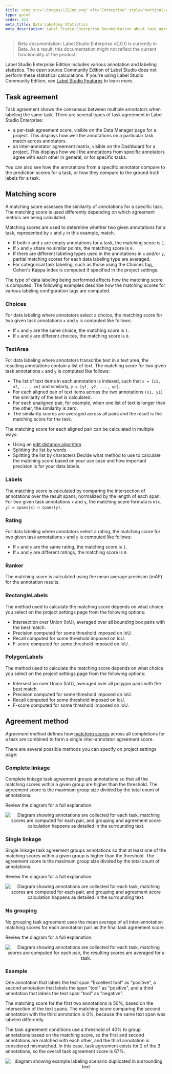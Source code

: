 ```yaml
---
title: <img src="/images/LSE/en.svg" alt="Enterprise" style="vertical-align:middle"/> Annotation statistics
type: guide
order: 413
meta_title: Data Labeling Statistics
meta_description: Label Studio Enterprise Documentation about task agreement and annotator consensus for data labeling and machine learning projects.
---
```


> Beta documentation: Label Studio Enterprise v2.0.0 is currently in Beta. As a result, this documentation might not reflect the current functionality of the product.

<div class="enterprise"><p>
Label Studio Enterprise Edition includes various annotation and labeling statistics. The open source Community Edition of Label Studio does not perform these statistical calculations. If you're using Label Studio Community Edition, see <a href="label_studio_compare.html">Label Studio Features</a> to learn more.
</p></div>

## Task agreement

Task agreement shows the consensus between multiple annotators when labeling the same task. There are several types of task agreement in Label Studio Enterprise:
- a per-task agreement score, visible on the Data Manager page for a project. This displays how well the annotations on a particular task match across annotators. 
- an inter-annotator agreement matrix, visible on the Dashboard for a project. This displays how well the annotations from specific annotators agree with each other in general, or for specific tasks.

You can also see how the annotations from a specific annotator compare to the prediction scores for a task, or how they compare to the ground truth labels for a task.  

## Matching score

A matching score assesses the similarity of annotations for a specific task. The matching score is used differently depending on which agreement metrics are being calculated. 

Matching scores are used to determine whether two given annotations for a task, represented by `x` and `y` in this example, match. 
- If both `x` and `y` are empty annotations for a task, the matching score is `1`.
- If `x` and `y` share no similar points, the matching score is `0`. 
- If there are different labeling types used in the annotations in `x` and/or `y`, partial matching scores for each data labeling type are averaged.
- For categorical task labeling, such as those using the Choices tag, Cohen's Kappa index is computed if specified in the project settings. 

The type of data labeling being performed affects how the matching score is computed. The following examples describe how the matching scores for various labeling configuration tags are computed. 

### Choices
For data labeling where annotators select a choice, the matching score for two given task annotations `x` and `y` is computed like follows:

- If `x` and `y` are the same choice, the matching score is `1`. 
- If `x` and `y` are different choices, the matching score is `0`.

### TextArea
For data labeling where annotators transcribe text in a text area, the resulting annotations contain a list of text. The matching score for two given task annotations `x` and `y` is computed like follows:
- The list of text items in each annotation is indexed, such that `x = [x1, x2, ..., xn]` and similarly, `y = [y1, y2, ..., yn]`.  
- For each aligned pair of text items across the two annotations `(x1, y1)` the similarity of the text is calculated.
- For each unaligned pair, for example, when one list of text is longer than the other, the similarity is zero. 
- The similarity scores are averaged across all pairs and the result is the matching score for the task. 

The matching score for each aligned pair can be calculated in multiple ways:
- Using an [edit distance algorithm](https://en.wikipedia.org/wiki/Edit_distance)
- Splitting the list by words
- Splitting the list by characters
Decide what method to use to calculate the matching score based on your use case and how important precision is for your data labels.
### Labels

The matching score is calculated by comparing the intersection of annotations over the result spans, normalized by the length of each span. For two given task annotations `x` and `y`, the matching score formula is `m(x, y) = spans(x) ∩ spans(y)`.

### Rating

For data labeling where annotators select a rating, the matching score for two given task annotations `x` and `y` is computed like follows:

- If `x` and `y` are the same rating, the matching score is `1`. 
- If `x` and `y` are different ratings, the matching score is `0`.

### Ranker

The matching score is calculated using the mean average precision (mAP) for the annotation results.

### RectangleLabels

The method used to calculate the matching score depends on what choice you select on the project settings page from the following options: 
- Intersection over Union (IoU), averaged over all bounding box pairs with the best match.
- Precision computed for some threshold imposed on IoU.
- Recall computed for some threshold imposed on IoU.
- F-score computed for some threshold imposed on IoU.

### PolygonLabels

The method used to calculate the matching score depends on what choice you select on the project settings page from the following options:
- Intersection over Union (IoU), averaged over all polygon pairs with the best match.
- Precision computed for some threshold imposed on IoU.
- Recall computed for some threshold imposed on IoU.
- F-score computed for some threshold imposed on IoU.

## Agreement method

_Agreement method_ defines how [matching scores](stats.html#Matching-score) across all completions for a task are combined to form a single inter-annotator agreement score.

There are several possible methods you can specify on project settings page:

### Complete linkage
Complete linkage task agreement groups annotations so that all the matching scores within a given group are higher than the threshold. The agreement score is the maximum group size divided by the total count of annotations. 

Review the diagram for a full explanation:
<div style="text-align:center"><img alt="Diagram showing annotations are collected for each task, matching scores are computed for each pair, and grouping and agreement score calculation happens as detailed in the surrounding text." src="/docs/images/complete-linkage.png"/></div>

### Single linkage

Single linkage task agreement groups annotations so that at least one of the matching scores within a given group is higher than the threshold. The agreement score is the maximum group size divided by the total count of annotations. 

Review the diagram for a full explanation:
<div style="text-align:center"><img alt="Diagram showing annotations are collected for each task, matching scores are computed for each pair, and grouping and agreement score calculation happens as detailed in the surrounding text." src="/docs/images/single-linkage.png"/></div>

### No grouping

No grouping task agreement uses the mean average of all inter-annotation matching scores for each annotation pair as the final task agreement score. 

Review the diagram for a full explanation:
<div style="text-align:center"><img alt="Diagram showing annotations are collected for each task, matching scores are computed for each pair, the resulting scores are averaged for a task." src="/docs/images/no_grouping.png"/></div>

### Example
One annotation that labels the text span "Excellent tool" as "positive", a second annotation that labels the span "tool" as "positive", and a third annotation that labels the text span "tool" as "negative".

The matching score for the first two annotations is 50%, based on the intersection of the text spans. The matching score comparing the second annotation with the third annotation is 0%, because the same text span was labeled differently. 

The task agreement conditions use a threshold of 40% to group annotations based on the matching score, so the first and second annotations are matched with each other, and the third annotation is considered mismatched. In this case, task agreement exists for 2 of the 3 annotations, so the overall task agreement score is 67%.  


<div style="text-align:center"><img alt="diagram showing example labeling scenario duplicated in surrounding text" src="/docs/images/agreement-example.jpg"/></div>